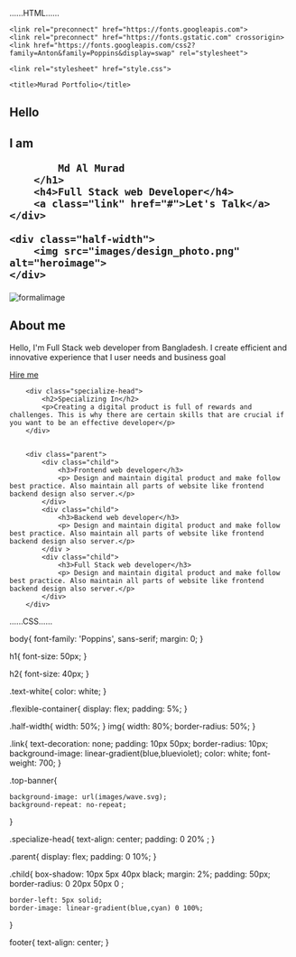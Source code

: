 ......HTML......
<!DOCTYPE html>
<html lang="en">
<head>
    <meta charset="UTF-8">
    <meta http-equiv="X-UA-Compatible" content="IE=edge">
    <meta name="viewport" content="width=device-width, initial-scale=1.0">

    <link rel="preconnect" href="https://fonts.googleapis.com">
    <link rel="preconnect" href="https://fonts.gstatic.com" crossorigin>
    <link href="https://fonts.googleapis.com/css2?family=Anton&family=Poppins&display=swap" rel="stylesheet">

    <link rel="stylesheet" href="style.css">

    <title>Murad Portfolio</title>
</head>
<body>
   <section class="top-banner flexible-container">
    <div class="half-width">
        <h2 class="text-white">Hello</h2>
        <h1 >
            <span class="text-white"> I am</span> 
            
            Md Al Murad
        </h1>
        <h4>Full Stack web Developer</h4>
        <a class="link" href="#">Let's Talk</a>
    </div>

    <div class="half-width">
        <img src="images/design_photo.png" alt="heroimage">
    </div>
   </section>



   <section class="flexible-container">
       <div class="half-width">
           <img src="images/murad_photo2.png" alt="formalimage">
       </div>
       <div class="half-width">
           <h2>About me</h2>
           <p>Hello, I'm Full Stack web developer from Bangladesh. I create efficient and innovative experience that I user needs and business goal</p>
           <a class="link" href="#">Hire me</a>
       </div>
   </section>


   <section>

        <div class="specialize-head">
            <h2>Specializing In</h2>
            <p>Creating a digital product is full of rewards and challenges. This is why there are certain skills that are crucial if you want to be an effective developer</p>
        </div>


        <div class="parent">
            <div class="child">
                <h3>Frontend web developer</h3>
                <p> Design and maintain digital product and make follow best practice. Also maintain all parts of website like frontend backend design also server.</p>
            </div>
            <div class="child">
                <h3>Backend web developer</h3>
                <p> Design and maintain digital product and make follow best practice. Also maintain all parts of website like frontend backend design also server.</p>
            </div >
            <div class="child">
                <h3>Full Stack web developer</h3>
                <p> Design and maintain digital product and make follow best practice. Also maintain all parts of website like frontend backend design also server.</p>
            </div>
        </div>


   </section>

</body>
</html>



......CSS......

body{
    font-family: 'Poppins', sans-serif;
    margin: 0;
}

h1{
    font-size: 50px;
}

h2{
    font-size: 40px;
}

.text-white{
    color: white;
}

.flexible-container{
    display: flex;
    padding: 5%;
}


.half-width{
    width: 50%;
}
img{
    width: 80%;
    border-radius: 50%;
}

.link{
    text-decoration: none;
    padding: 10px 50px;
    border-radius: 10px;
    background-image: linear-gradient(blue,blueviolet);
    color: white;
    font-weight: 700;
}

.top-banner{

    background-image: url(images/wave.svg);
    background-repeat: no-repeat;
}

.specialize-head{
    text-align: center;
    padding: 0 20% ;
}

.parent{
    display: flex;
    padding: 0 10%;
}

.child{
    box-shadow: 10px 5px 40px black;
    margin: 2%;
    padding: 50px;
    border-radius: 0 20px  50px 0 ;

    border-left: 5px solid;
    border-image: linear-gradient(blue,cyan) 0 100%;
}


footer{
    text-align: center;
}
